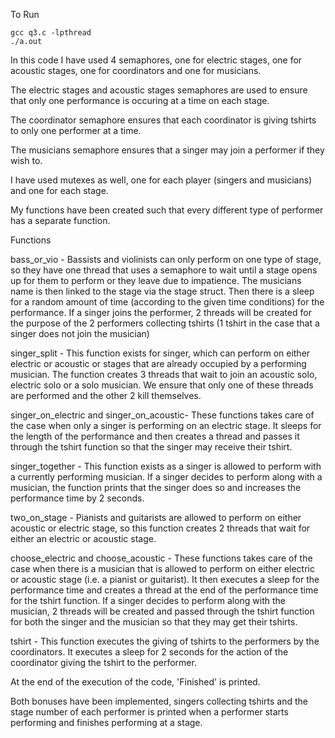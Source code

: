 To Run
```
gcc q3.c -lpthread
./a.out
```
In this code I have used 4 semaphores, one for electric stages, one for acoustic stages, one for coordinators and one for musicians.

The electric stages and acoustic stages semaphores are used to ensure that only one performance is occuring at a time on each stage.

The coordinator semaphore ensures that each coordinator is giving tshirts to only one performer at a time.

The musicians semaphore ensures that a singer may join a performer if they wish to.

I have used mutexes as well, one for each player (singers and musicians) and one for each stage.

My functions have been created such that every different type of performer has a separate function.

Functions

bass_or_vio - Bassists and violinists can only perform on one type of stage, so they have one thread that uses a semaphore to wait until a stage opens up for them to perform or they leave due to impatience. The musicians name is then linked to the stage via the stage struct. Then there is a sleep for a random amount of time (according to the given time conditions) for the performance. If a singer joins the performer, 2 threads will be created for the purpose of the 2 performers collecting tshirts (1 tshirt in the case that a singer does not join the musician)

singer_split - This function exists for singer, which can perform on either electric or acoustic or stages that are already occupied by a performing musician. The function creates 3 threads that wait to join an acoustic solo, electric solo or a solo musician. We ensure that only one of these threads are performed and the other 2 kill themselves.

singer_on_electric and singer_on_acoustic- These functions takes care of the case when only a singer is performing on an electric stage. It sleeps for the length of the performance and then creates a thread and passes it through the tshirt function so that the singer may receive their tshirt.

singer_together - This function exists as a singer is allowed to perform with a currently performing musician. If a singer decides to perform along with a musician, the function prints that the singer does so and increases the performance time by 2 seconds.

two_on_stage - Pianists and guitarists are allowed to perform on either acoustic or electric stage, so this function creates 2 threads that wait for either an electric or acoustic stage.

choose_electric and choose_acoustic - These functions takes care of the case when there is a musician that is allowed to perform on either electric or acoustic stage (i.e. a pianist or guitarist). It then executes a sleep for the performance time and creates a thread at the end of the performance time for the tshirt function. If a singer decides to perform along with the musician, 2 threads will be created and passed through the tshirt function for both the singer and the musician so that they may get their tshirts.

tshirt - This function executes the giving of tshirts to the performers by the coordinators. It executes a sleep for 2 seconds for the action of the coordinator giving the tshirt to the performer.

At the end of the execution of the code, 'Finished' is printed.

Both bonuses have been implemented, singers collecting tshirts and the stage number of each performer is printed when a performer starts performing and finishes performing at a stage.